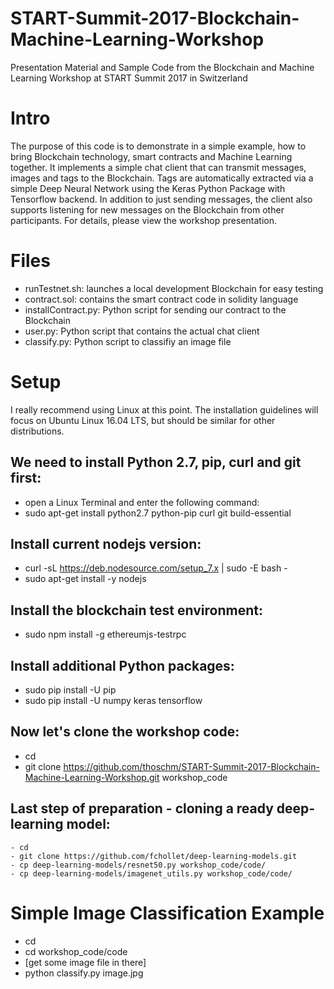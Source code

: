 # START-Summit-2017-Blockchain-Machine-Learning-Workshop
Presentation Material and Sample Code from the Blockchain and Machine Learning Workshop at START Summit 2017 in Switzerland

# Intro
The purpose of this code is to demonstrate in a simple example, how to bring Blockchain technology, smart contracts and Machine Learning together.
It implements a simple chat client that can transmit messages, images and tags to the Blockchain. Tags are automatically extracted via a simple Deep Neural Network using the Keras Python Package with Tensorflow backend.
In addition to just sending messages, the client also supports listening for new messages on the Blockchain from other participants.
For details, please view the workshop presentation.

# Files
- runTestnet.sh: launches a local development Blockchain for easy testing
- contract.sol: contains the smart contract code in solidity language
- installContract.py: Python script for sending our contract to the Blockchain
- user.py: Python script that contains the actual chat client
- classify.py: Python script to classifiy an image file

# Setup
I really recommend using Linux at this point. The installation guidelines will focus on Ubuntu Linux 16.04 LTS, but should be similar for other distributions.

## We need to install Python 2.7, pip, curl and git first:
- open a Linux Terminal and enter the following command:
- sudo apt-get install python2.7 python-pip curl git build-essential

## Install current nodejs version:
- curl -sL https://deb.nodesource.com/setup_7.x | sudo -E bash -
- sudo apt-get install -y nodejs

## Install the blockchain test environment:
- sudo npm install -g ethereumjs-testrpc

## Install additional Python packages:
- sudo pip install -U pip
- sudo pip install -U numpy keras tensorflow

## Now let's clone the workshop code:
- cd
- git clone https://github.com/thoschm/START-Summit-2017-Blockchain-Machine-Learning-Workshop.git workshop_code

## Last step of preparation - cloning a ready deep-learning model:
```
- cd
- git clone https://github.com/fchollet/deep-learning-models.git
- cp deep-learning-models/resnet50.py workshop_code/code/
- cp deep-learning-models/imagenet_utils.py workshop_code/code/
```
# Simple Image Classification Example
- cd
- cd workshop_code/code
- [get some image file in there]
- python classify.py image.jpg










